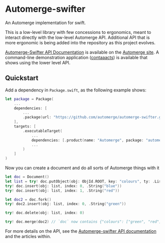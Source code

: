 # Automerge-swifter

An Automerge implementation for swift.

This is a low-level library with few concessions to ergonomics, meant to interact directly with the low-level Automerge API.
Additional API that is more ergonomic is being added into the repository as this project evolves.

[Automerge-Swifter API Documentation](https://automerge.org/automerge-swifter/documentation/automerge/) is available on the [Automerge site](https://automerge.org/).
A command-line demonstration application ([contaaacts](https://github.com/automerge/contaaacts)) is available that shows using the lower level API.

## Quickstart

Add a dependency in `Package.swift`, as the following example shows:

```swift
let package = Package(
    ...
    dependencies: [
        ...
        .package(url: "https://github.com/automerge/automerge-swifter.git", from: "0.1.1")
    ],
    targets: [
        .executableTarget(
            ...
            dependencies: [.product(name: "Automerge", package: "automerge-swifter")],
            ...
        )
    ]
)
```

Now you can create a document and do all sorts of Automerge things with it

```swift
let doc = Document()
let list = try! doc.putObject(obj: ObjId.ROOT, key: "colours", ty: .List)
try! doc.insert(obj: list, index: 0, .String("blue"))
try! doc.insert(obj: list, index: 1, .String("red"))

let doc2 = doc.fork()
try! doc2.insert(obj: list, index: 0, .String("green"))

try! doc.delete(obj: list, index: 0)

try! doc.merge(doc2) // `doc` now contains {"colours": ["green", "red"]}
```

For more details on the API, see the [Automerge-swifter API documentation](https://automerge.org/automerge-swifter/documentation/automerge/) and the articles within.
